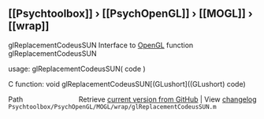 ## [[Psychtoolbox]] &#8250; [[PsychOpenGL]] &#8250; [[MOGL]] &#8250; [[wrap]]

glReplacementCodeusSUN  Interface to [OpenGL](OpenGL) function glReplacementCodeusSUN  
  
usage:  glReplacementCodeusSUN( code )  
  
C function:  void glReplacementCodeusSUN[(GLushort]((GLushort) code)  




<div class="code_header" style="text-align:right;">
  <span style="float:left;">Path&nbsp;&nbsp;</span> <span class="counter">Retrieve <a href=
  "https://raw.github.com/Psychtoolbox-3/Psychtoolbox-3/beta/Psychtoolbox/PsychOpenGL/MOGL/wrap/glReplacementCodeusSUN.m">current version from GitHub</a> | View <a href=
  "https://github.com/Psychtoolbox-3/Psychtoolbox-3/commits/beta/Psychtoolbox/PsychOpenGL/MOGL/wrap/glReplacementCodeusSUN.m">changelog</a></span>
</div>
<div class="code">
  <code>Psychtoolbox/PsychOpenGL/MOGL/wrap/glReplacementCodeusSUN.m</code>
</div>

